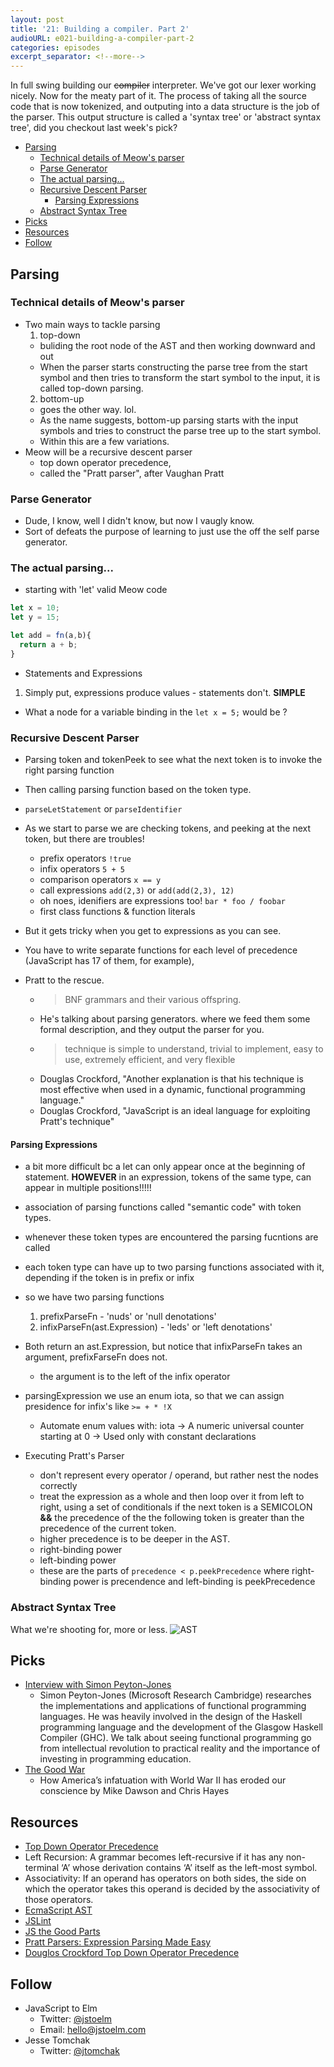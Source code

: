 ```yaml
---
layout: post
title: '21: Building a compiler. Part 2'
audioURL: e021-building-a-compiler-part-2
categories: episodes
excerpt_separator: <!--more-->
---
```


In full swing building our ~~compiler~~ interpreter. We've got our lexer working nicely. Now for the meaty part of it. The process of taking all the source code that is now tokenized, and outputing into a data structure is the job of the parser. This output structure is called a 'syntax tree' or 'abstract syntax tree', did you checkout last week's pick?

<!--more-->

<!-- TOC -->

* [Parsing](#parsing)
  * [Technical details of Meow's parser](#technical-details-of-meows-parser)
  * [Parse Generator](#parse-generator)
  * [The actual parsing...](#the-actual-parsing)
  * [Recursive Descent Parser](#recursive-descent-parser)
    * [Parsing Expressions](#parsing-expressions)
  * [Abstract Syntax Tree](#abstract-syntax-tree)
* [Picks](#picks)
* [Resources](#resources)
* [Follow](#follow)

<!-- /TOC -->

## Parsing

### Technical details of Meow's parser

* Two main ways to tackle parsing
  1. top-down
  * buliding the root node of the AST and then working downward and out
  * When the parser starts constructing the parse tree from the start symbol and then tries to transform the start symbol to the input, it is called top-down parsing.
  2. bottom-up
  * goes the other way. lol.
  * As the name suggests, bottom-up parsing starts with the input symbols and tries to construct the parse tree up to the start symbol.
  * Within this are a few variations.
* Meow will be a recursive descent parser
  * top down operator precedence,
  * called the "Pratt parser", after Vaughan Pratt

### Parse Generator

* Dude, I know, well I didn't know, but now I vaugly know.
* Sort of defeats the purpose of learning to just use the off the self parse generator.

### The actual parsing...

* starting with 'let'
  valid Meow code

```js
let x = 10;
let y = 15;

let add = fn(a,b){
  return a + b;
}
```

* Statements and Expressions

1. Simply put, expressions produce values - statements don't. **SIMPLE**

* What a node for a variable binding in the `let x = 5;` would be ?

### Recursive Descent Parser

* Parsing token and tokenPeek to see what the next token is to invoke the right parsing function
* Then calling parsing function based on the token type.
* `parseLetStatement` or `parseIdentifier`
* As we start to parse we are checking tokens, and peeking at the next token, but there are troubles!

  * prefix operators `!true`
  * infix operators `5 + 5`
  * comparison operators `x == y`
  * call expressions `add(2,3)` or `add(add(2,3), 12)`
  * oh noes, idenifiers are expressions too! `bar * foo / foobar`
  * first class functions & function literals

* But it gets tricky when you get to expressions as you can see.
* You have to write separate functions for each level of precedence (JavaScript has 17 of them, for example),
* Pratt to the rescue.
  * > BNF grammars and their various offspring.
  * He's talking about parsing generators. where we feed them some formal description, and they output the parser for you.
  * > technique is simple to understand, trivial to implement, easy to use, extremely efficient, and very flexible
  * Douglas Crockford, "Another explanation is that his technique is most effective when used in a dynamic, functional programming language."
  * Douglas Crockford, "JavaScript is an ideal language for exploiting Pratt's technique"

#### Parsing Expressions

* a bit more difficult bc a let can only appear once at the beginning of statement. **HOWEVER** in an expression, tokens of the same type, can appear in multiple positions!!!!!
* association of parsing functions called "semantic code" with token types.
* whenever these token types are encountered the parsing fucntions are called
* each token type can have up to two parsing functions associated with it, depending if the token is in prefix or infix
* so we have two parsing functions
  1. prefixParseFn - 'nuds' or 'null denotations'
  2. infixParseFn(ast.Expression) - 'leds' or 'left denotations'
* Both return an ast.Expression, but notice that infixParseFn takes an argument, prefixFarseFn does not.
  * the argument is to the left of the infix operator
* parsingExpression we use an enum iota, so that we can assign presidence for infix's like `>= + * !X`
  * Automate enum values with: iota
    → A numeric universal counter starting at 0
    → Used only with constant declarations
* Executing Pratt's Parser

  * don't represent every operator / operand, but rather nest the nodes correctly
  * treat the expression as a whole and then loop over it from left to right, using a set of conditionals
    if the next token is a SEMICOLON **&&** the precedence of the the following token is greater than the precedence of the current token.
  * higher precedence is to be deeper in the AST.
  * right-binding power
  * left-binding power
  * these are the parts of `precedence < p.peekPrecedence` where right-binding power is precendence and left-binding is peekPrecedence

### Abstract Syntax Tree

What we're shooting for, more or less.
![AST](https://www.researchgate.net/profile/Peter_Fritzson/publication/228792639/figure/fig1/AS:393782852898820@1470896556105/Figure-1-Abstract-syntax-tree-of-the-while-loop.png)

## Picks

* [Interview with Simon Peyton-Jones](http://www.cs.cmu.edu/~popl-interviews/peytonjones.html)
  * Simon Peyton-Jones (Microsoft Research Cambridge) researches the implementations and applications of functional programming languages. He was heavily involved in the design of the Haskell programming language and the development of the Glasgow Haskell Compiler (GHC). We talk about seeing functional programming go from intellectual revolution to practical reality and the importance of investing in programming education.
* [The Good War](https://thenib.com/the-good-war)
  * How America’s infatuation with World War II has eroded our conscience by Mike Dawson and Chris Hayes

## Resources

* [Top Down Operator Precedence](https://web.archive.org/web/20151223215421/http://hall.org.ua/halls/wizzard/pdf/Vaughan.Pratt.TDOP.pdf)
* Left Recursion: A grammar becomes left-recursive if it has any non-terminal ‘A’ whose derivation contains ‘A’ itself as the left-most symbol.
* Associativity: If an operand has operators on both sides, the side on which the operator takes this operand is decided by the associativity of those operators.
* [EcmaScript AST](http://tomcopeland.blogs.com/EcmaScript.html)
* [JSLint](http://www.jslint.com/)
* [JS the Good Parts](https://www.amazon.com/exec/obidos/ASIN/0596517742/wrrrldwideweb)
* [Pratt Parsers: Expression Parsing Made Easy](http://journal.stuffwithstuff.com/2011/03/19/pratt-parsers-expression-parsing-made-easy/)
* [Douglos Crockford Top Down Operator Precedence](http://crockford.com/javascript/tdop/tdop.html)

## Follow

* JavaScript to Elm
  * Twitter: [@jstoelm](https://twitter.com/jstoelm)
  * Email: [hello@jstoelm.com](mailto:hello@jstoelm.com)
* Jesse Tomchak
  * Twitter: [@jtomchak](https://twitter.com/jtomchak)
